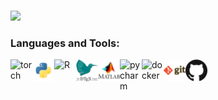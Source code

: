 ### 

<img align="middel" src="https://github-readme-stats.vercel.app/api?username=wamawama&show_icons=true&icon_color=805AD5&text_color=718096&bg_color=ffffff&hide_title=true" />  




### Languages and Tools:

<img align="left" alt="torch" title="pytorch" width="35px" src="https://pytorch.org/assets/images/pytorch-logo.png" />
<img align="left" alt="python" title="python" width="35px" src="https://raw.githubusercontent.com/github/explore/80688e429a7d4ef2fca1e82350fe8e3517d3494d/topics/python/python.png" />
<img align="left" alt="R" title="R" width="35px" src="https://raw.githubusercontent.com/jmnote/z-icons/master/svg/r.svg" />
<img align="left" alt="latex"  title="latex" width="35px" src="https://raw.githubusercontent.com/github/explore/80688e429a7d4ef2fca1e82350fe8e3517d3494d/topics/latex/latex.png" />
<img align="left" alt="matlab"  title="matlab" width="35px" src="https://raw.githubusercontent.com/github/explore/80688e429a7d4ef2fca1e82350fe8e3517d3494d/topics/matlab/matlab.png" />
<img align="left" alt="pycharm"  title="pycharm" width="35px" src="https://upload.wikimedia.org/wikipedia/commons/thumb/1/1d/PyCharm_Icon.svg/768px-PyCharm_Icon.svg.png" />
<img align="left" alt="docker"  title="docker" width="35px" src="https://cdn4.iconfinder.com/data/icons/logos-and-brands/512/97_Docker_logo_logos-512.png" />
<img align="left" alt="Git"  title="Git" width="35px" src="https://raw.githubusercontent.com/github/explore/80688e429a7d4ef2fca1e82350fe8e3517d3494d/topics/git/git.png" />
<img align="left" alt="GitHub"  title="GitHub" width="35px" src="https://raw.githubusercontent.com/github/explore/78df643247d429f6cc873026c0622819ad797942/topics/github/github.png" />
